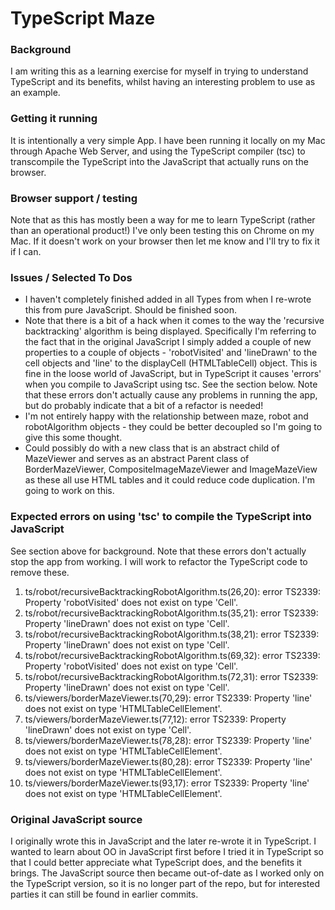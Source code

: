 # TypeScript Maze

### Background
I am writing this as a learning exercise for myself in trying to understand TypeScript and its benefits, whilst having an interesting problem to use as an example.

### Getting it running
It is intentionally a very simple App. I have been running it locally on my Mac through Apache Web Server, and using the TypeScript compiler (tsc) to transcompile the TypeScript into the JavaScript that actually runs on the browser.

### Browser support / testing
Note that as this has mostly been a way for me to learn TypeScript (rather than an operational product!) I've only been testing this on Chrome on my Mac. If it doesn't work on your browser then let me know and I'll try to fix it if I can.

### Issues / Selected To Dos
* I haven't completely finished added in all Types from when I re-wrote this from pure JavaScript. Should be finished soon.
* Note that there is a bit of a hack when it comes to the way the 'recursive backtracking' algorithm is being displayed. Specifically I'm referring to the fact that in the original JavaScript I simply added a couple of new properties to a couple of objects - 'robotVisited' and 'lineDrawn' to the cell objects and 'line' to the displayCell (HTMLTableCell) object. This is fine in the loose world of JavaScript, but in TypeScript it causes 'errors' when you compile to JavaScript using tsc. See the section below. Note that these errors don't actually cause any problems in running the app, but do probably indicate that a bit of a refactor is needed!
* I'm not entirely happy with the relationship between maze, robot and robotAlgorithm objects - they could be better decoupled so I'm going to give this some thought.
* Could possibly do with a new class that is an abstract child of MazeViewer and serves as an abstract Parent class of BorderMazeViewer, CompositeImageMazeViewer and ImageMazeView as these all use HTML tables and it could reduce code duplication. I'm going to work on this.

### Expected errors on using 'tsc' to compile the TypeScript into JavaScript
See section above for background. Note that these errors don't actually stop the app from working. I will work to refactor the TypeScript code to remove these.

1. ts/robot/recursiveBacktrackingRobotAlgorithm.ts(26,20): error TS2339: Property 'robotVisited' does not exist on type 'Cell'.
2. ts/robot/recursiveBacktrackingRobotAlgorithm.ts(35,21): error TS2339: Property 'lineDrawn' does not exist on type 'Cell'.
3. ts/robot/recursiveBacktrackingRobotAlgorithm.ts(38,21): error TS2339: Property 'lineDrawn' does not exist on type 'Cell'.
4. ts/robot/recursiveBacktrackingRobotAlgorithm.ts(69,32): error TS2339: Property 'robotVisited' does not exist on type 'Cell'.
5. ts/robot/recursiveBacktrackingRobotAlgorithm.ts(72,31): error TS2339: Property 'lineDrawn' does not exist on type 'Cell'.
6. ts/viewers/borderMazeViewer.ts(70,29): error TS2339: Property 'line' does not exist on type 'HTMLTableCellElement'.
7. ts/viewers/borderMazeViewer.ts(77,12): error TS2339: Property 'lineDrawn' does not exist on type 'Cell'.
8. ts/viewers/borderMazeViewer.ts(78,28): error TS2339: Property 'line' does not exist on type 'HTMLTableCellElement'.
9. ts/viewers/borderMazeViewer.ts(80,28): error TS2339: Property 'line' does not exist on type 'HTMLTableCellElement'.
10. ts/viewers/borderMazeViewer.ts(93,17): error TS2339: Property 'line' does not exist on type 'HTMLTableCellElement'.


### Original JavaScript source
I originally wrote this in JavaScript and the later re-wrote it in TypeScript. I wanted to learn about OO in JavaScript first before I tried it in TypeScript so that I could better appreciate what TypeScript does, and the benefits it brings. The JavaScript source then became out-of-date as I worked only on the TypeScript version, so it is no longer part of the repo, but for interested parties it can still be found in earlier commits.
